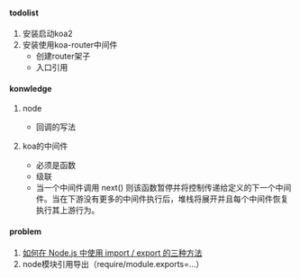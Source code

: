 #### todolist

1. 安装启动koa2
2. 安装使用koa-router中间件
   * 创建router架子
   * 入口引用






#### konwledge

1. node
   
   * 回调的写法

2. koa的中间件
   
   * 必须是函数
   * 级联
   * 当一个中间件调用 next() 则该函数暂停并将控制传递给定义的下一个中间件。当在下游没有更多的中间件执行后，堆栈将展开并且每个中间件恢复执行其上游行为。



#### problem

1. [如何在 Node.js 中使用 import / export 的三种方法](https://blog.csdn.net/zwkkkk1/article/details/81564971)
2. node模块引用导出（require/module.exports=...）